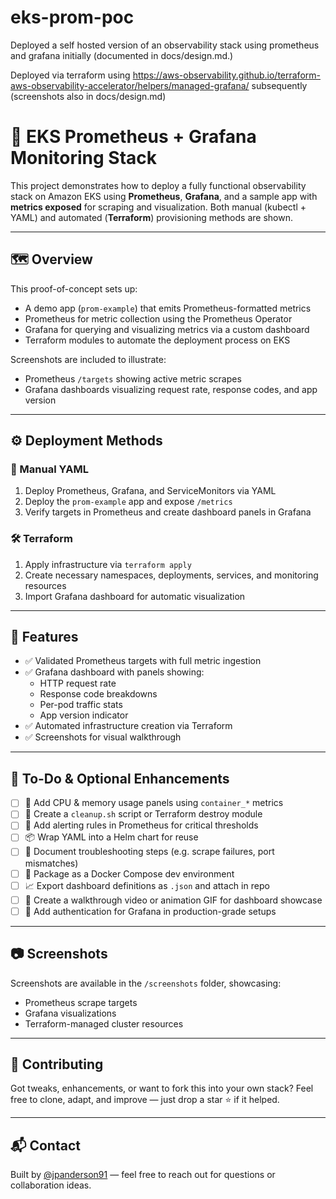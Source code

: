 # eks-prom-poc

Deployed a self hosted version of an observability stack using prometheus and grafana initially (documented in docs/design.md.)

Deployed via terraform using https://aws-observability.github.io/terraform-aws-observability-accelerator/helpers/managed-grafana/ subsequently (screenshots also in docs/design.md)

# 📡 EKS Prometheus + Grafana Monitoring Stack

This project demonstrates how to deploy a fully functional observability stack on Amazon EKS using **Prometheus**, **Grafana**, and a sample app with **metrics exposed** for scraping and visualization. Both manual (kubectl + YAML) and automated (**Terraform**) provisioning methods are shown.

---

## 🗺️ Overview

This proof-of-concept sets up:

- A demo app (`prom-example`) that emits Prometheus-formatted metrics
- Prometheus for metric collection using the Prometheus Operator
- Grafana for querying and visualizing metrics via a custom dashboard
- Terraform modules to automate the deployment process on EKS

Screenshots are included to illustrate:
- Prometheus `/targets` showing active metric scrapes
- Grafana dashboards visualizing request rate, response codes, and app version

---

## ⚙️ Deployment Methods

### 🔧 Manual YAML

1. Deploy Prometheus, Grafana, and ServiceMonitors via YAML
2. Deploy the `prom-example` app and expose `/metrics`
3. Verify targets in Prometheus and create dashboard panels in Grafana

### 🛠️ Terraform

1. Apply infrastructure via `terraform apply`
2. Create necessary namespaces, deployments, services, and monitoring resources
3. Import Grafana dashboard for automatic visualization

---

## 🎯 Features

- ✅ Validated Prometheus targets with full metric ingestion
- ✅ Grafana dashboard with panels showing:
  - HTTP request rate
  - Response code breakdowns
  - Per-pod traffic stats
  - App version indicator
- ✅ Automated infrastructure creation via Terraform
- ✅ Screenshots for visual walkthrough

---

## 📝 To-Do & Optional Enhancements

- [ ] 🧠 Add CPU & memory usage panels using `container_*` metrics
- [ ] 🧹 Create a `cleanup.sh` script or Terraform destroy module
- [ ] 🎯 Add alerting rules in Prometheus for critical thresholds
- [ ] 📦 Wrap YAML into a Helm chart for reuse
- [ ] 📘 Document troubleshooting steps (e.g. scrape failures, port mismatches)
- [ ] 🐳 Package as a Docker Compose dev environment
- [ ] 📈 Export dashboard definitions as `.json` and attach in repo
- [ ] 📄 Create a walkthrough video or animation GIF for dashboard showcase
- [ ] 🔐 Add authentication for Grafana in production-grade setups

---

## 📷 Screenshots

Screenshots are available in the `/screenshots` folder, showcasing:
- Prometheus scrape targets
- Grafana visualizations
- Terraform-managed cluster resources

---

## 🤝 Contributing

Got tweaks, enhancements, or want to fork this into your own stack? Feel free to clone, adapt, and improve — just drop a star ⭐ if it helped.

---

## 📬 Contact

Built by [@jpanderson91](https://github.com/jpanderson91) — feel free to reach out for questions or collaboration ideas.
